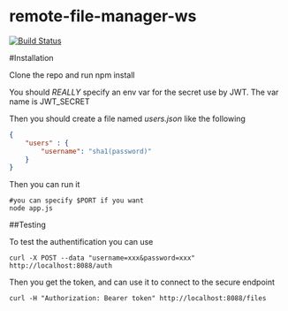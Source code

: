 # remote-file-manager-ws 
[![Build Status](https://travis-ci.org/teambrookie/remote-file-manager-ws.svg?branch=master)](https://travis-ci.org/teambrookie/remote-file-manager-ws)

#Installation

Clone the repo and run npm install 

You should *REALLY* specify an env var for the secret use by JWT. The var name is JWT_SECRET

Then you should create a file named *users.json* like the following

```json
{
    "users" : {
        "username": "sha1(password)"
    }
}
```

Then you can run it

```
#you can specify $PORT if you want
node app.js
```

##Testing

To test the authentification you can use 
```
curl -X POST --data "username=xxx&password=xxx" http://localhost:8088/auth
```

Then you get the token, and can use it to connect to the secure endpoint
```
curl -H "Authorization: Bearer token" http://localhost:8088/files
```
